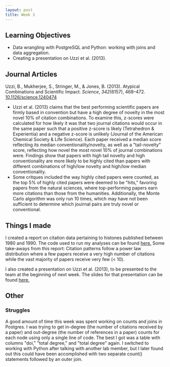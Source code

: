 ```yaml
---
layout: post
title: Week 3
---
```


## Learning Objectives
<ul>
  <li>Data wrangling with PostgreSQL and Python: working with joins and data aggregation.</li>
  <li>Creating a presentation on Uzzi et al. (2013). </li>
 </ul>

## Journal Articles
Uzzi, B., Mukherjee, S., Stringer, M., & Jones, B. (2013). Atypical Combinations and Scientific Impact. <i>Science</i>, <i>342</i>(6157), 468–472. [10.1126/science.1240474](https://doi.org/10.1126/science.1240474)
<ul>
<li>Uzzi et al. (2013) claims that the best performing scientific papers are firmly based in convention but have a high degree of novelty in the most novel 10% of citation combinations. To examine this, z-scores were calculated for how likely it was that two journal citations would occur in the same paper such that a positive z-score is likely (Tetrahedron & Experientia) and a negative z-score is unlikely (Journal of the American Chemical Society & Life Science). Each paper received a median score reflecting its median conventionality/novelty, as well as a "tail-novelty" score, reflecting how novel the most novel 10% of journal combinations were. Findings show that papers with high tail novelty and high conventionality are more likely to be highly cited than papers with different combinations of high/low novelty and high/low median conventionality.</li>
<li> Some critques included the way highly cited papers were counted, as the top 5% of highly cited papers were deemed to be "hits," favoring papers from the natural sciences, where top-performing papers earn more citations than those from the humanities. Additionally, the Monte Carlo algorithm was only run 10 times, which may have not been sufficient to determine which jouirnal pairs are truly novel or conventional.</li>
 </ul>

## Things I made
I created a report on citation data pertaining to histones published between 1980 and 1990. The code used to run my analyses can be found [here.](https://github.com/el-wittmer/CS597_2022/blob/main/Histone_DirectCitation.py) Some take-aways from this report: Citation patterns follow a power law distribution where a few papers receive a very high number of citations while the vast majority of papers receive very few (< 10). 

I also created a presentation on Uzzi et al. (2013), to be presented to the team at the beginning of next week. The slides for that presentation can be found [here.](https://github.com/el-wittmer/CS597_2022/blob/main/Presentations/CS597_Uzzi_2013_EW.pdf)

## Other

### Struggles

A good amount of time this week was spent working on counts and joins in Postgres. I was trying to get in-degree (the number of citations received by a paper) and out-degree (the number of references in a paper) counts for each node using only a single line of code. The best I got was a table with columns "doi," "total degree," and "total degree" again. I switched to working with Python after talking with another lab member, but I later found out this could have been accomplished with two separate count() statements followed by an outer join. 
